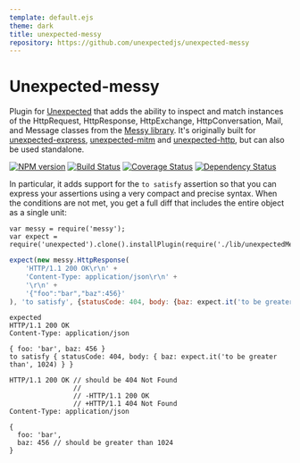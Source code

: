 ```yaml
---
template: default.ejs
theme: dark
title: unexpected-messy
repository: https://github.com/unexpectedjs/unexpected-messy
---
```


# Unexpected-messy

Plugin for [Unexpected](https://github.com/unexpectedjs/unexpected) that adds the ability to inspect and match instances of the HttpRequest, HttpResponse, HttpExchange, HttpConversation, Mail, and Message classes from the [Messy library](https://github.com/papandreou/messy). It's originally built for [unexpected-express](https://github.com/unexpectedjs/unexpected-express), [unexpected-mitm](https://github.com/unexpectedjs/unexpected-mitm) and [unexpected-http](https://github.com/unexpectedjs/unexpected-http), but can also be used standalone.

[![NPM version](https://badge.fury.io/js/unexpected-messy.svg)](http://badge.fury.io/js/unexpected-messy)
[![Build Status](https://travis-ci.org/unexpectedjs/unexpected-messy.svg?branch=master)](https://travis-ci.org/unexpectedjs/unexpected-messy)
[![Coverage Status](https://coveralls.io/repos/unexpectedjs/unexpected-messy/badge.svg)](https://coveralls.io/r/unexpectedjs/unexpected-messy)
[![Dependency Status](https://david-dm.org/unexpectedjs/unexpected-messy.svg)](https://david-dm.org/unexpectedjs/unexpected-express)

In particular, it adds support for the `to satisfy` assertion so that you can express your assertions using a very compact and precise syntax. When the conditions are not met, you get a full diff that includes the entire object as a single unit:

```js#evaluate:false
var messy = require('messy');
var expect = require('unexpected').clone().installPlugin(require('./lib/unexpectedMessy'));
```
```js
expect(new messy.HttpResponse(
    'HTTP/1.1 200 OK\r\n' +
    'Content-Type: application/json\r\n' +
    '\r\n' +
    '{"foo":"bar","baz":456}'
), 'to satisfy', {statusCode: 404, body: {baz: expect.it('to be greater than', 1024)}});
```

```output
expected
HTTP/1.1 200 OK
Content-Type: application/json

{ foo: 'bar', baz: 456 }
to satisfy { statusCode: 404, body: { baz: expect.it('to be greater than', 1024) } }

HTTP/1.1 200 OK // should be 404 Not Found
                //
                // -HTTP/1.1 200 OK
                // +HTTP/1.1 404 Not Found
Content-Type: application/json

{
  foo: 'bar',
  baz: 456 // should be greater than 1024
}
```
